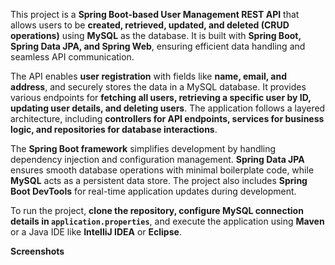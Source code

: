 This project is a **Spring Boot-based User Management REST API** that allows users to be **created, retrieved, updated, and deleted (CRUD operations)** using **MySQL** as the database.
It is built with **Spring Boot, Spring Data JPA, and Spring Web**, ensuring efficient data handling and seamless API communication.  

The API enables **user registration** with fields like **name, email, and address**, and securely stores the data in a MySQL database.
It provides various endpoints for **fetching all users, retrieving a specific user by ID, updating user details, and deleting users**.
The application follows a layered architecture, including **controllers for API endpoints, services for business logic, and repositories for database interactions**.  

The **Spring Boot framework** simplifies development by handling dependency injection and configuration management.
**Spring Data JPA** ensures smooth database operations with minimal boilerplate code, while **MySQL** acts as a persistent data store.
The project also includes **Spring Boot DevTools** for real-time application updates during development.  

To run the project, **clone the repository, configure MySQL connection details in `application.properties`**, and execute the application using **Maven** or a Java IDE like **IntelliJ IDEA** or **Eclipse**.

**Screenshots**
